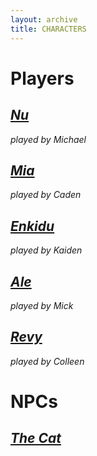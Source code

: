 ```yaml
---
layout: archive
title: CHARACTERS
---
```

# **Players**

## [*Nu*](/characters/nu)
*played by Michael*

## [*Mia*](/characters/mia)
*played by Caden*

## [*Enkidu*](/characters/enkidu)
*played by Kaiden*

## [*Ale*](/characters/ale)
*played by Mick*

## [*Revy*](/characters/revy)
*played by Colleen*

# NPCs

## [*The Cat*](/characters/thecat)
